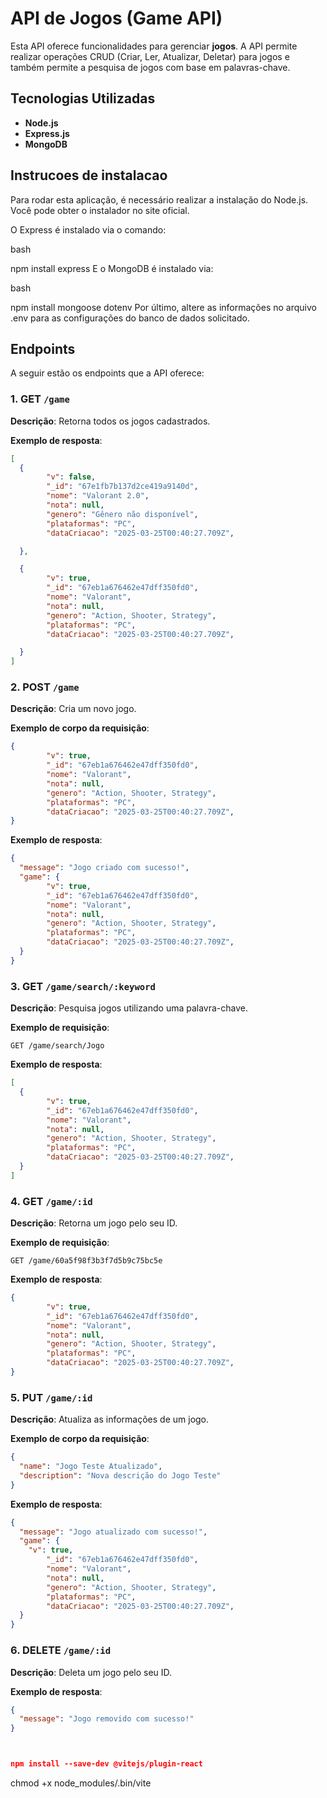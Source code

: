 # API de Jogos (Game API)

Esta API oferece funcionalidades para gerenciar **jogos**. A API permite realizar operações CRUD (Criar, Ler, Atualizar, Deletar) para jogos e também permite a pesquisa de jogos com base em palavras-chave.

## Tecnologias Utilizadas

- **Node.js**
- **Express.js**
- **MongoDB**

## Instrucoes de instalacao

Para rodar esta aplicação, é necessário realizar a instalação do Node.js. Você pode obter o instalador no site oficial.

O Express é instalado via o comando:

bash

npm install express
E o MongoDB é instalado via:

bash

npm install mongoose dotenv
Por último, altere as informações no arquivo .env para as configurações do banco de dados solicitado.



## Endpoints

A seguir estão os endpoints que a API oferece:

### 1. **GET** `/game`

**Descrição**: Retorna todos os jogos cadastrados.

**Exemplo de resposta**:
```json
[
  {
        "v": false,
        "_id": "67e1fb7b137d2ce419a9140d",
        "nome": "Valorant 2.0",
        "nota": null,
        "genero": "Gênero não disponível",
        "plataformas": "PC",
        "dataCriacao": "2025-03-25T00:40:27.709Z",

  },

  {
        "v": true,
        "_id": "67eb1a676462e47dff350fd0",
        "nome": "Valorant",
        "nota": null,
        "genero": "Action, Shooter, Strategy",
        "plataformas": "PC",
        "dataCriacao": "2025-03-25T00:40:27.709Z",

  }
]
```

### 2. **POST** `/game`

**Descrição**: Cria um novo jogo.

**Exemplo de corpo da requisição**:
```json
{
        "v": true,
        "_id": "67eb1a676462e47dff350fd0",
        "nome": "Valorant",
        "nota": null,
        "genero": "Action, Shooter, Strategy",
        "plataformas": "PC",
        "dataCriacao": "2025-03-25T00:40:27.709Z",
}
```

**Exemplo de resposta**:
```json
{
  "message": "Jogo criado com sucesso!",
  "game": {
        "v": true,
        "_id": "67eb1a676462e47dff350fd0",
        "nome": "Valorant",
        "nota": null,
        "genero": "Action, Shooter, Strategy",
        "plataformas": "PC",
        "dataCriacao": "2025-03-25T00:40:27.709Z",
  }
}
```

### 3. **GET** `/game/search/:keyword`

**Descrição**: Pesquisa jogos utilizando uma palavra-chave.

**Exemplo de requisição**:
```
GET /game/search/Jogo
```

**Exemplo de resposta**:
```json
[
  {
        "v": true,
        "_id": "67eb1a676462e47dff350fd0",
        "nome": "Valorant",
        "nota": null,
        "genero": "Action, Shooter, Strategy",
        "plataformas": "PC",
        "dataCriacao": "2025-03-25T00:40:27.709Z",
  }
]
```

### 4. **GET** `/game/:id`

**Descrição**: Retorna um jogo pelo seu ID.

**Exemplo de requisição**:
```
GET /game/60a5f98f3b3f7d5b9c75bc5e
```

**Exemplo de resposta**:
```json
{
        "v": true,
        "_id": "67eb1a676462e47dff350fd0",
        "nome": "Valorant",
        "nota": null,
        "genero": "Action, Shooter, Strategy",
        "plataformas": "PC",
        "dataCriacao": "2025-03-25T00:40:27.709Z",
}
```

### 5. **PUT** `/game/:id`

**Descrição**: Atualiza as informações de um jogo.

**Exemplo de corpo da requisição**:
```json
{
  "name": "Jogo Teste Atualizado",
  "description": "Nova descrição do Jogo Teste"
}
```

**Exemplo de resposta**:
```json
{
  "message": "Jogo atualizado com sucesso!",
  "game": {
    "v": true,
        "_id": "67eb1a676462e47dff350fd0",
        "nome": "Valorant",
        "nota": null,
        "genero": "Action, Shooter, Strategy",
        "plataformas": "PC",
        "dataCriacao": "2025-03-25T00:40:27.709Z",
  }
}
```

### 6. **DELETE** `/game/:id`

**Descrição**: Deleta um jogo pelo seu ID.

**Exemplo de resposta**:
```json
{
  "message": "Jogo removido com sucesso!"
}



npm install --save-dev @vitejs/plugin-react

```
chmod +x node_modules/.bin/vite
